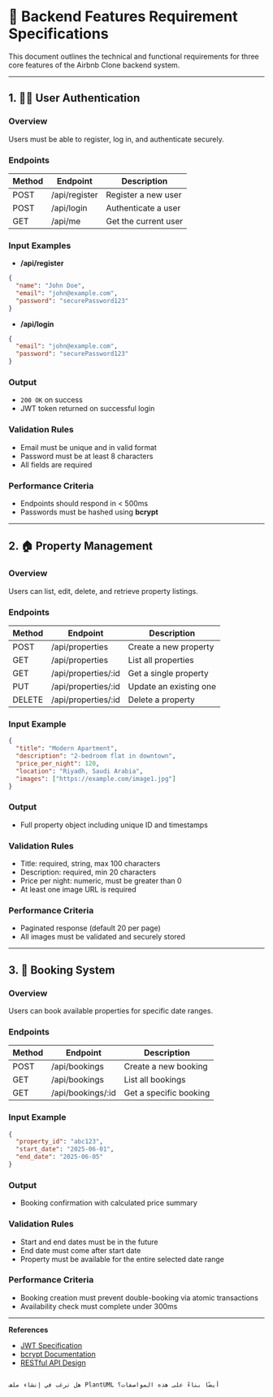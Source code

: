 
# 📄 Backend Features Requirement Specifications

This document outlines the technical and functional requirements for three core features of the Airbnb Clone backend system.

---

## 1. 🧑‍💻 User Authentication

### Overview
Users must be able to register, log in, and authenticate securely.

### Endpoints

| Method | Endpoint      | Description          |
|--------|---------------|----------------------|
| POST   | /api/register | Register a new user  |
| POST   | /api/login    | Authenticate a user  |
| GET    | /api/me       | Get the current user |

### Input Examples

- **/api/register**
```json
{
  "name": "John Doe",
  "email": "john@example.com",
  "password": "securePassword123"
}
````

* **/api/login**

```json
{
  "email": "john@example.com",
  "password": "securePassword123"
}
```

### Output

* `200 OK` on success
* JWT token returned on successful login

### Validation Rules

* Email must be unique and in valid format
* Password must be at least 8 characters
* All fields are required

### Performance Criteria

* Endpoints should respond in < 500ms
* Passwords must be hashed using **bcrypt**

---

## 2. 🏠 Property Management

### Overview

Users can list, edit, delete, and retrieve property listings.

### Endpoints

| Method | Endpoint             | Description            |
| ------ | -------------------- | ---------------------- |
| POST   | /api/properties      | Create a new property  |
| GET    | /api/properties      | List all properties    |
| GET    | /api/properties/\:id | Get a single property  |
| PUT    | /api/properties/\:id | Update an existing one |
| DELETE | /api/properties/\:id | Delete a property      |

### Input Example

```json
{
  "title": "Modern Apartment",
  "description": "2-bedroom flat in downtown",
  "price_per_night": 120,
  "location": "Riyadh, Saudi Arabia",
  "images": ["https://example.com/image1.jpg"]
}
```

### Output

* Full property object including unique ID and timestamps

### Validation Rules

* Title: required, string, max 100 characters
* Description: required, min 20 characters
* Price per night: numeric, must be greater than 0
* At least one image URL is required

### Performance Criteria

* Paginated response (default 20 per page)
* All images must be validated and securely stored

---

## 3. 📆 Booking System

### Overview

Users can book available properties for specific date ranges.

### Endpoints

| Method | Endpoint           | Description            |
| ------ | ------------------ | ---------------------- |
| POST   | /api/bookings      | Create a new booking   |
| GET    | /api/bookings      | List all bookings      |
| GET    | /api/bookings/\:id | Get a specific booking |

### Input Example

```json
{
  "property_id": "abc123",
  "start_date": "2025-06-01",
  "end_date": "2025-06-05"
}
```

### Output

* Booking confirmation with calculated price summary

### Validation Rules

* Start and end dates must be in the future
* End date must come after start date
* Property must be available for the entire selected date range

### Performance Criteria

* Booking creation must prevent double-booking via atomic transactions
* Availability check must complete under 300ms

---

**References**

* [JWT Specification](https://jwt.io/introduction)
* [bcrypt Documentation](https://cheatsheetseries.owasp.org/cheatsheets/Password_Storage_Cheat_Sheet.html)
* [RESTful API Design](https://restfulapi.net/)

```

هل ترغب في إنشاء ملف PlantUML أيضًا بناءً على هذه المواصفات؟
```
